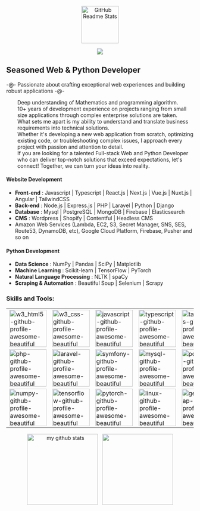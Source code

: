 <p align="center">
    <img width="100px" src="https://res.cloudinary.com/anuraghazra/image/upload/v1594908242/logo_ccswme.svg" align="center" alt="GitHub Readme Stats" />
</p>
<p align="center">
    <img src="https://github-profile-trophy.vercel.app/?username=sailingdev&row=3&column=7&theme=gruvbox&margin-w=15&margin-h=15" />
</p>

## Seasoned Web & Python Developer

-@- Passionate about crafting exceptional web experiences and building robust applications -@-
<p style = "margin-left: 30px">
Deep understanding of Mathematics and programming algorithm.<br>
10+ years of development experience on projects ranging from small size applications through complex enterprise solutions are taken.<br>
What sets me apart is my ability to understand and translate business requirements into technical solutions.<br>
Whether it's developing a new web application from scratch, optimizing existing code, or troubleshooting complex issues, I approach every project with passion and attention to detail.<br>
If you are looking for a talented Full-stack Web and Python Developer who can deliver top-notch solutions that exceed expectations, let's connect! Together, we can turn your ideas into reality.
</p>


#### Website Development
- <b>Front-end</b> : Javascript | Typescript | React.js | Next.js | Vue.js | Nuxt.js | Angular | TailwindCSS
- <b>Back-end</b> : Node.js | Express.js | PHP | Laravel | Python | Django
- <b>Database</b> : Mysql | PostgreSQL | MongoDB | Firebase | Elasticsearch
- <b>CMS</b> : Wordpress | Shopify | Contentful | Headless CMS
- Amazon Web Services (Lambda, EC2, S3, Secret Manager, SNS, SES, Route53, DynamoDB, etc), Google Cloud Platform, Firebase, Pusher and so on
#### Python Development
- <b>Data Science</b> : NumPy | Pandas | SciPy | Matplotlib 
- <b>Machine Learning</b> : Scikit-learn | TensorFlow | PyTorch
- <b>Natural Language Processing</b> : NLTK | spaCy
- <b>Scraping & Automation</b> : Beautiful Soup | Selenium | Scrapy


### Skills and Tools:

<p align="center">
    <table>
        <tr height="100">
            <td><img src="https://www.vectorlogo.zone/logos/w3_html5/w3_html5-icon.svg" alt="w3_html5-github-profile-awesome-beautiful" width="100"/></td>
            <td><img src="https://www.vectorlogo.zone/logos/w3_css/w3_css-icon.svg" alt="w3_css-github-profile-awesome-beautiful" width="100"/></td>
            <td><img src="https://www.vectorlogo.zone/logos/javascript/javascript-icon.svg" alt="javascript-github-profile-awesome-beautiful" width="100"/></td>
            <td><img src="https://www.vectorlogo.zone/logos/typescriptlang/typescriptlang-icon.svg" alt="typescript-github-profile-awesome-beautiful" width="100"/></td>
            <td><img src="https://www.vectorlogo.zone/logos/tailwindcss/tailwindcss-icon.svg" alt="tailwindcss-github-profile-awesome-beautiful" width="100"/></td>
            <td><img src="https://www.vectorlogo.zone/logos/reactjs/reactjs-icon.svg" alt="reactjs-github-profile-awesome-beautiful" width="100"/></td>
            <td><img src="https://www.theconsolelogs.com/react/redux.svg" alt="redux-github-profile-awesome-beautiful" width="100"/></td>
            <td><img src="https://www.vectorlogo.zone/logos/vuejs/vuejs-icon.svg" alt="vue-github-profile-awesome-beautiful" width="100"/></td>
            <td><img src="https://www.vectorlogo.zone/logos/nuxtjs/nuxtjs-icon.svg" alt="nuxtjs-github-profile-awesome-beautiful" width="100"/></td>
            <td><img src="https://www.vectorlogo.zone/logos/angular/angular-icon.svg" alt="angular-github-profile-awesome-beautiful" width="100"/></td>
            <td><img src="https://www.vectorlogo.zone/logos/graphql/graphql-icon.svg" alt="graphql-github-profile-awesome-beautiful" width="100"/></td>
            <td><img src="https://www.vectorlogo.zone/logos/nodejs/nodejs-icon.svg" alt="nodejs-github-profile-awesome-beautiful" width="100"/></td>
            <td><img src="https://www.vectorlogo.zone/logos/nestjs/nestjs-icon.svg" alt="nestjs-github-profile-awesome-beautiful" width="100"/></td>
            <td><img src="https://www.vectorlogo.zone/logos/expressjs/expressjs-icon.svg" alt="expressjs-github-profile-awesome-beautiful" width="100"/></td>
        </tr>
        <tr>
            <td><img src="https://www.vectorlogo.zone/logos/php/php-icon.svg" alt="php-github-profile-awesome-beautiful" width="100"/></td>
            <td><img src="https://www.vectorlogo.zone/logos/laravel/laravel-icon.svg" alt="laravel-github-profile-awesome-beautiful" width="100"/></td>
            <td><img src="https://www.vectorlogo.zone/logos/symfony/symfony-icon.svg" alt="symfony-github-profile-awesome-beautiful" width="100"/></td>
            <td><img src="https://www.vectorlogo.zone/logos/mysql/mysql-icon.svg" alt="mysql-github-profile-awesome-beautiful" width="100"/></td>
            <td><img src="https://www.vectorlogo.zone/logos/postgresql/postgresql-icon.svg" alt="postgresql-github-profile-awesome-beautiful" width="100"/></td>
            <td><img src="https://www.vectorlogo.zone/logos/mongodb/mongodb-icon.svg" alt="mongodb-github-profile-awesome-beautiful" width="100"/></td>
            <td><img src="https://www.vectorlogo.zone/logos/elastic/elastic-icon.svg" alt="elastic-github-profile-awesome-beautiful" width="100"/></td>
            <td><img src="https://www.vectorlogo.zone/logos/docker/docker-icon.svg" alt="docker-github-profile-awesome-beautiful" width="100"/></td>
            <td><img src="https://www.vectorlogo.zone/logos/git-scm/git-scm-icon.svg" alt="git-github-profile-awesome-beautiful" width="100"/></td>
            <td><img src="https://www.vectorlogo.zone/logos/amazon_aws/amazon_aws-icon.svg" alt="amazon_aws-github-profile-awesome-beautiful" width="100"/></td>
            <td><img src="https://www.vectorlogo.zone/logos/microsoft_azure/microsoft_azure-icon.svg" alt="microsoft_azure-github-profile-awesome-beautiful" width="100"/></td>
            <td><img src="https://www.vectorlogo.zone/logos/python/python-icon.svg" alt="postgresql-github-profile-awesome-beautiful" width="100"/></td>
            <td><img src="https://www.vectorlogo.zone/logos/djangoproject/djangoproject-icon.svg" alt="djangoproject-github-profile-awesome-beautiful" width="100"/></td>
            <td><img src="https://www.vectorlogo.zone/logos/pocoo_flask/pocoo_flask-icon.svg" alt="pocoo_flask-github-profile-awesome-beautiful" width="100"/></td>
        </tr>
        <tr>
            <td><img src="https://www.vectorlogo.zone/logos/numpy/numpy-icon.svg" alt="numpy-github-profile-awesome-beautiful" width="100"/></td>
            <td><img src="https://www.vectorlogo.zone/logos/tensorflow/tensorflow-icon.svg" alt="tensorflow-github-profile-awesome-beautiful" width="100"/></td>
            <td><img src="https://www.vectorlogo.zone/logos/pytorch/pytorch-icon.svg" alt="pytorch-github-profile-awesome-beautiful" width="100"/></td>
            <td><img src="https://www.vectorlogo.zone/logos/jquery/jquery-icon.svg" alt="linux-github-profile-awesome-beautiful" width="100"/></td>
            <td><img src="https://www.vectorlogo.zone/logos/getbootstrap/getbootstrap-icon.svg" alt="getbootstrap-github-profile-awesome-beautiful" width="100"/></td>
        </tr>
    </table>
</p>


<p align="center">
  <img src="https://github-readme-stats.vercel.app/api?username=sailingdev&theme=highcontrast&include_all_commits=true" alt="my github stats" height="190px" />
    &nbsp;
  <img src = "https://github-readme-stats.vercel.app/api/top-langs/?username=sailingdev&langs_count=12&layout=compact&theme=tokyonight&include_all_commits=true" height="190px">
</p>
